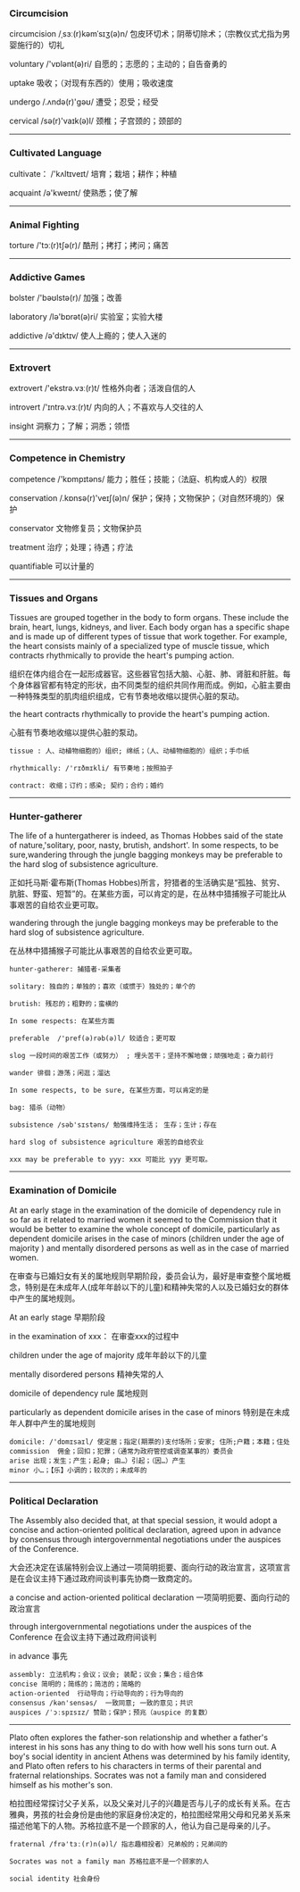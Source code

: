 ### Circumcision

circumcision /ˌsɜː(r)kəmˈsɪʒ(ə)n/ 包皮环切术；阴蒂切除术；（宗教仪式尤指为男婴施行的）切礼

voluntary /'vɒlənt(ə)ri/ 自愿的；志愿的；主动的；自告奋勇的

uptake 吸收；（对现有东西的）使用；吸收速度

undergo /.ʌndə(r)'ɡəʊ/ 遭受；忍受；经受

cervical /sə(r)'vaɪk(ə)l/  颈椎；子宫颈的；颈部的

---

### Cultivated Language

cultivate： /'kʌltɪveɪt/ 培育；栽培；耕作；种植

acquaint /ə'kweɪnt/ 使熟悉；使了解

---

### Animal Fighting

torture /'tɔː(r)tʃə(r)/ 酷刑；拷打；拷问；痛苦

---

### Addictive Games

bolster /'bəʊlstə(r)/ 加强；改善

laboratory /lə'bɒrət(ə)ri/ 实验室；实验大楼

addictive /ə'dɪktɪv/ 使人上瘾的；使人入迷的

---

### Extrovert

extrovert /'ekstrə.vɜː(r)t/ 性格外向者；活泼自信的人

introvert /'ɪntrə.vɜː(r)t/ 内向的人；不喜欢与人交往的人

insight 洞察力；了解；洞悉；领悟

---

### Competence in Chemistry

competence /'kɒmpɪtəns/ 能力；胜任；技能；（法庭、机构或人的）权限

conservation /.kɒnsə(r)'veɪʃ(ə)n/ 保护；保持；文物保护；（对自然环境的）保护

conservator 文物修复员；文物保护员

treatment  治疗；处理；待遇；疗法

quantifiable 可以计量的

---

### Tissues and Organs

Tissues are grouped together in the body to form organs. These include the brain, heart, lungs, kidneys, and liver. Each body organ has a specific shape and is made up of different types of tissue that work together. For example, the heart consists mainly of a specialized type of muscle tissue, which contracts rhythmically to provide the heart's pumping action.

组织在体内组合在一起形成器官。这些器官包括大脑、心脏、肺、肾脏和肝脏。每个身体器官都有特定的形状，由不同类型的组织共同作用而成。例如，心脏主要由一种特殊类型的肌肉组织组成，它有节奏地收缩以提供心脏的泵动。

the heart contracts rhythmically to provide the heart's pumping action.

心脏有节奏地收缩以提供心脏的泵动。

```
tissue : 人、动植物细胞的）组织; 绵纸；（人、动植物细胞的）组织；手巾纸

rhythmically: /'rɪðmɪkli/ 有节奏地；按照拍子

contract: 收缩；订约；感染; 契约；合约；婚约
```



---

### Hunter-gatherer

The life of a huntergatherer is indeed, as Thomas Hobbes said of the state of nature,'solitary, poor, nasty, brutish, andshort'. In some respects, to be sure,wandering through the jungle bagging monkeys may be preferable to the hard slog of subsistence agriculture.

正如托马斯·霍布斯(Thomas Hobbes)所言，狩猎者的生活确实是“孤独、贫穷、肮脏、野蛮、短暂”的。在某些方面，可以肯定的是，在丛林中猎捕猴子可能比从事艰苦的自给农业更可取。

wandering through the jungle bagging monkeys may be preferable to the hard slog of subsistence agriculture.

在丛林中猎捕猴子可能比从事艰苦的自给农业更可取。

```
hunter-gatherer: 捕猎者-采集者

solitary: 独自的；单独的；喜欢（或惯于）独处的；单个的

brutish: 残忍的；粗野的；蛮横的

In some respects: 在某些方面

preferable  /'pref(ə)rəb(ə)l/ 较适合；更可取

slog 一段时间的艰苦工作（或努力） ; 埋头苦干；坚持不懈地做；顽强地走；奋力前行

wander 徘徊；游荡；闲逛；溜达

In some respects, to be sure, 在某些方面，可以肯定的是

bag: 猎杀（动物）

subsistence /səb'sɪstəns/ 勉强维持生活； 生存；生计；存在

hard slog of subsistence agriculture 艰苦的自给农业

xxx may be preferable to yyy: xxx 可能比 yyy 更可取。
```

---

### Examination of Domicile

At an early stage in the examination of the domicile of dependency rule in so far as it related to married women it seemed to the Commission that it would be better to examine the whole concept of domicile, particularly as dependent domicile arises in the case of minors (children under the age of majority ) and mentally disordered persons as well as in the case of married women.

在审查与已婚妇女有关的属地规则早期阶段，委员会认为，最好是审查整个属地概念，特别是在未成年人(成年年龄以下的儿童)和精神失常的人以及已婚妇女的群体中产生的属地规则。

At an early stage 早期阶段

in the examination of xxx： 在审查xxx的过程中

children under the age of majority 成年年龄以下的儿童

mentally disordered persons 精神失常的人

domicile of dependency rule 属地规则

particularly as dependent domicile arises in the case of minors 特别是在未成年人群中产生的属地规则

```
domicile: /'dɒmɪsaɪl/ 使定居；指定(期票的)支付场所；安家; 住所;户籍；本籍；住处
commission  佣金；回扣；犯罪；（通常为政府管控或调查某事的）委员会
arise 出现；发生；产生；起身; 由…）引起；（因…）产生
minor 小…；【乐】小调的；较次的；未成年的
```

---

### Political Declaration

The Assembly also decided that, at that special session, it would adopt a concise and action-oriented political declaration, agreed upon in advance by consensus through intergovernmental negotiations under the auspices of the Conference.

大会还决定在该届特别会议上通过一项简明扼要、面向行动的政治宣言，这项宣言是在会议主持下通过政府间谈判事先协商一致商定的。

a concise and action-oriented political declaration 一项简明扼要、面向行动的政治宣言

through intergovernmental negotiations under the auspices of the Conference 在会议主持下通过政府间谈判

in advance 事先

```
assembly: 立法机构；会议；议会; 装配；议会；集合；组合体
concise 简明的；简练的；简洁的；简略的
action-oriented  行动导向；行动导向的；行为导向的
consensus /kən'sensəs/  一致同意; 一致的意见；共识
auspices /ˈɔːspɪsɪz/ 赞助；保护；预兆（auspice 的复数）
```

---

Plato often explores the father-son relationship and whether a father's interest in his sons has any thing to do with how well his sons turn out. A boy's social identity in ancient Athens was determined by his family identity, and Plato often refers to his characters in terms of their parental and fraternal relationships. Socrates was not a family man and considered himself as his mother's son.

柏拉图经常探讨父子关系，以及父亲对儿子的兴趣是否与儿子的成长有关系。在古雅典，男孩的社会身份是由他的家庭身份决定的，柏拉图经常用父母和兄弟关系来描述他笔下的人物。苏格拉底不是一个顾家的人，他认为自己是母亲的儿子。

```
fraternal /frə'tɜː(r)n(ə)l/ 指志趣相投者）兄弟般的；兄弟间的

Socrates was not a family man 苏格拉底不是一个顾家的人

social identity 社会身份
```

